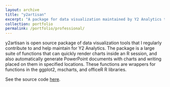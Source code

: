 ```yaml
---
layout: archive
title: "y2artisan"
excerpt: "A package for data visualization maintained by Y2 Analytics that I contribute to"
collection: portfolio
permalink: /portfolio/professional/
---
```


y2artisan is open source package of data visualization tools that I regularly contribute to and help maintain for Y2 Analytics. The package is a large suite of functions that can quickly render charts inside an R session, and also automatically generate PowerPoint documents with charts and writing placed on them in specified locations. These functions are wrappers for functions in the ggplot2, mscharts, and officeR R libraries.

See the source code [here](https://github.com/y2analytics/y2artisan).
